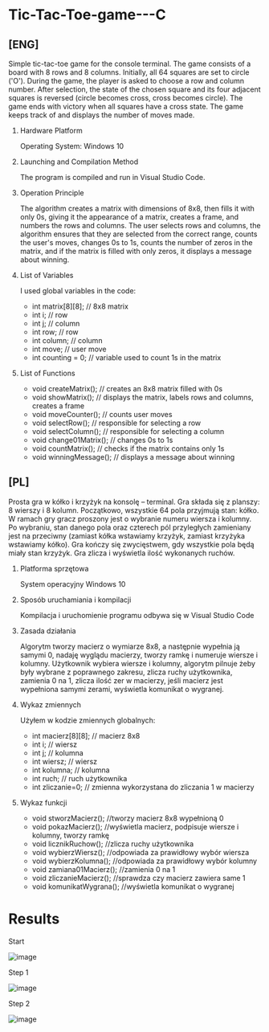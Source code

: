 # Tic-Tac-Toe-game---C

## [ENG]
Simple tic-tac-toe game for the console terminal. The game consists of a board with 8 rows and 8 columns. Initially, all 64 squares are set to circle ('O'). During the game, the player is asked to choose a row and column number. After selection, the state of the chosen square and its four adjacent squares is reversed (circle becomes cross, cross becomes circle). The game ends with victory when all squares have a cross state. The game keeps track of and displays the number of moves made.

1) Hardware Platform
   
   Operating System: Windows 10
   
3) Launching and Compilation Method
   
   The program is compiled and run in Visual Studio Code.
   
5) Operation Principle
   
   The algorithm creates a matrix with dimensions of 8x8, then fills it with only 0s, giving it the appearance of a matrix, creates a frame, and numbers the rows and columns. The user selects rows and columns, the algorithm ensures that they are selected from the correct range, counts the user's moves, changes 0s to
   1s, counts the number of zeros in the matrix, and if the matrix is filled with only zeros, it displays a message about winning.
   
7) List of Variables
   
   I used global variables in the code:
   - int matrix[8][8]; // 8x8 matrix
   - int i; // row
   - int j; // column
   - int row; // row
   - int column; // column
   - int move; // user move
   - int counting = 0; // variable used to count 1s in the matrix
   
9) List of Functions
   - void createMatrix(); // creates an 8x8 matrix filled with 0s
   - void showMatrix(); // displays the matrix, labels rows and columns, creates a frame
   - void moveCounter(); // counts user moves
   - void selectRow(); // responsible for selecting a row
   - void selectColumn(); // responsible for selecting a column
   - void change01Matrix(); // changes 0s to 1s
   - void countMatrix(); // checks if the matrix contains only 1s
   - void winningMessage(); // displays a message about winning

## [PL]

Prosta gra w kółko i krzyżyk na konsolę – terminal. Gra składa się z planszy: 8 wierszy i 8 kolumn. Początkowo, wszystkie 64 pola przyjmują stan: kółko. W ramach gry gracz proszony jest o wybranie numeru wiersza i kolumny. Po wybraniu, stan danego pola oraz czterech pól przyległych zamieniany jest na przeciwny (zamiast kółka wstawiamy krzyżyk, zamiast krzyżyka wstawiamy kółko). Gra kończy się zwycięstwem, gdy wszystkie pola będą miały stan krzyżyk. Gra zlicza i wyświetla ilość wykonanych ruchów.

1) Platforma sprzętowa
   
   System operacyjny Windows 10
3) Sposób uruchamiania i kompilacji
   
   Kompilacja i uruchomienie programu odbywa się w Visual Studio Code
5) Zasada działania
   
   Algorytm tworzy macierz o wymiarze 8x8, a następnie wypełnia ją samymi 0, nadaję wyglądu macierzy, tworzy ramkę i numeruje wiersze i kolumny. Użytkownik wybiera wiersze i kolumny, algorytm pilnuje żeby były wybrane z poprawnego zakresu, zlicza ruchy użytkownika, zamienia 0 na 1, zlicza ilość zer w macierzy,         jeśli macierz jest wypełniona samymi zerami, wyświetla komunikat o wygranej.
7) Wykaz zmiennych
   
   Użyłem w kodzie zmiennych globalnych:
   - int macierz[8][8]; // macierz 8x8
   - int i; // wiersz
   - int j; // kolumna
   - int wiersz; // wiersz
   - int kolumna; // kolumna
   - int ruch; // ruch użytkownika
   - int zliczanie=0; // zmienna wykorzystana do zliczania 1 w macierzy

9) Wykaz funkcji
   - void stworzMacierz(); //tworzy macierz 8x8 wypełnioną 0
   - void pokazMacierz(); //wyświetla macierz, podpisuje wiersze i kolumny, tworzy ramkę
   - void licznikRuchow(); //zlicza ruchy użytkownika
   - void wybierzWiersz(); //odpowiada za prawidłowy wybór wiersza
   - void wybierzKolumna(); //odpowiada za prawidłowy wybór kolumny
   - void zamiana01Macierz(); //zamienia 0 na 1
   - void zliczanieMacierz(); //sprawdza czy macierz zawiera same 1
   - void komunikatWygrana(); //wyświetla komunikat o wygranej

  # Results 
  
Start

![image](https://github.com/mik00laj/Tic-Tac-Toe-game---C/assets/108618874/91578d76-2670-4811-bce1-14b7b43d87ba)

Step 1

![image](https://github.com/mik00laj/Tic-Tac-Toe-game---C/assets/108618874/346233ee-1bf2-4382-b300-14d3eea035b6)

Step 2

![image](https://github.com/mik00laj/Tic-Tac-Toe-game---C/assets/108618874/0b265b1c-8452-4ffe-8c82-895adc8d7c1f)




